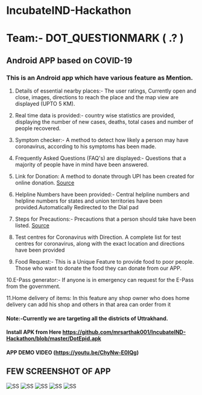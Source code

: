 # IncubateIND-Hackathon

# Team:- DOT_QUESTIONMARK ( .? )

## Android APP based on COVID-19

### This is an Android app which have various feature as Mention.


1. Details of essential nearby places:-
The user ratings, Currently open and close, images, directions to reach the place and the map view are displayed (UPTO 5 KM).

2. Real time data is provided:-
country wise statistics are provided, displaying the number of new cases, deaths, total cases and number of people recovered.

3. Symptom checker:-
A method to detect how likely a person may have coronavirus, according to his symptoms has been made.

4. Frequently Asked Questions (FAQ's) are displayed:-
Questions that a majority of people have in mind have been answered. 

5. Link for Donation: A method to donate through UPI has been created for online donation. 
[Source](https://www.pmindia.gov.in/en/pm-cares/)

6. Helpline Numbers have been provided:- 
Central helpline numbers and helpline numbers for states and union territories have been provided.Automatically Redirected to the Dial pad

7. Steps for Precautions:- Precautions that a person should take have been listed.
[Source](https://www.cdc.gov/coronavirus/2019-ncov/prevent-getting-sick/prevention.html?CDC_AA_refVal=https%3A%2F%2Fwww.cdc.gov%2Fcoronavirus%2F2019-ncov%2Fprepare%2Fprevention.html)

8. Test centres for Coronavirus with Direction.
A complete list for test centres for coronavirus, along with the exact location and directions have been provided

9. Food Request:- This is a Unique Feature to provide food to poor people. Those who want to donate the food they can donate from our APP.

10.E-Pass generator:- If anyone is in emergency can request for the E-Pass from the government.
 
11.Home delivery of items: In this feature any shop owner who does home delivery can add his shop and others in that area can order from it

#### Note:-Currently we are targeting all the districts of Uttrakhand.

#### Install APK from Here https://github.com/mrsarthak001/IncubateIND-Hackathon/blob/master/DotEpid.apk

#### APP DEMO VIDEO (https://youtu.be/ChyNw-E0IQg) 

## FEW SCREENSHOT OF APP

![ SS](https://github.com/mrsarthak001/IncubateIND-Hackathon/blob/master/App%20Screenshot/1%20(5).jpg) ![ SS](https://github.com/mrsarthak001/IncubateIND-Hackathon/blob/master/App%20Screenshot/1%20(4).jpg) ![ SS](https://github.com/mrsarthak001/IncubateIND-Hackathon/blob/master/App%20Screenshot/1%20(2).jpg) ![ SS](https://github.com/mrsarthak001/IncubateIND-Hackathon/blob/master/App%20Screenshot/1%20(3).jpg) ![ SS](https://github.com/mrsarthak001/IncubateIND-Hackathon/blob/master/App%20Screenshot/1%20(1).jpg)

